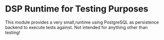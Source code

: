 # DSP Runtime for Testing Purposes

This module provides a very small,runtime using PostgreSQL as persistence backend to execute tests against. Not intended for anything other than testing!

